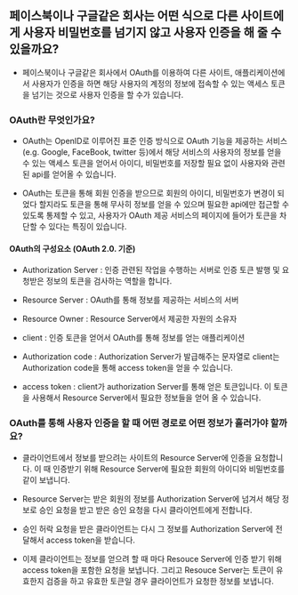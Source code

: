 ## 페이스북이나 구글같은 회사는 어떤 식으로 다른 사이트에게 사용자 비밀번호를 넘기지 않고 사용자 인증을 해 줄 수 있을까요?
* 페이스북이나 구글같은 회사에서 OAuth를 이용하여 다른 사이트, 애플리케이션에서 사용자가 인증을 하면 해당 사용자의 계정의 정보에 접속할 수 있는 액세스 토큰을 넘기는 것으로 사용자 인증을 할 수가 있습니다.

### OAuth란 무엇인가요?
* OAuth는 OpenID로 이루어진 표준 인증 방식으로 OAuth 기능을 제공하는 서비스(e.g. Google, FaceBook, twitter 등)에서 해당 서비스의 사용자의 정보를 얻을 수 있는 액세스 토큰을 얻어서 아이디, 비밀번호를 저장할 필요 없이 사용자와 관련된 api를 얻어올 수 있습니다.

* OAuth는 토큰을 통해 회원 인증을 받으므로 회원의 아이디, 비밀번호가 변경이 되었다 할지라도 토큰을 통해 무사히 정보를 얻을 수 있으며 필요한 api에만 접근할 수 있도록 통제할 수 있고, 사용자가 OAuth 제공 서비스의 페이지에 들어가 토큰을 차단할 수 있다는 특징이 있습니다.

#### OAuth의 구성요소 (OAuth 2.0. 기준)
* Authorization Server : 인증 관련된 작업을 수행하는 서버로 인증 토큰 발행 및 요청받은 정보의 토큰을 검사하는 역할을 합니다.

* Resource Server : OAuth를 통해 정보를 제공하는 서비스의 서버

* Resource Owner : Resource Server에서 제공한 자원의 소유자

* client : 인증 토큰을 얻어서 OAuth를 통해 정보를 얻는 애플리케이션

* Authorization code : Authorization Server가 발급해주는 문자열로 client는 Authorization code을 통해 access token을 얻을 수 있습니다.

* access token : client가 authorization Server를 통해 얻은 토큰입니다. 이 토큰을 사용해서 Resource Server에서 필요한 정보들을 얻어 올 수 있습니다.

### OAuth를 통해 사용자 인증을 할 때 어떤 경로로 어떤 정보가 흘러가야 할까요?
* 클라이언트에서 정보를 받으려는 사이트의 Resource Server에 인증을 요청합니다. 이 때 인증받기 위해 Resource Server에 필요한 회원의 아이디와 비밀번호를 같이 보냅니다.

* Resource Server는 받은 회원의 정보를 Authorization Server에 넘겨서 해당 정보로 승인 요청을 받고 받은 승인 요청을 다시 클라이언트에게 전합니다. 

* 승인 허락 요청을 받은 클라이언트는 다시 그 정보를 Authorization Server에 전달해서 access token을 받습니다.

* 이제 클라이언트는 정보를 얻으려 할 때 마다 Resouce Server에 인증 받기 위해 access token을 포함한 요청을 보냅니다. 그리고 Resouce Server는 토큰이 유효한지 검증을 하고 유효한 토큰일 경우 클라이언트가 요청한 정보를 보냅니다.
